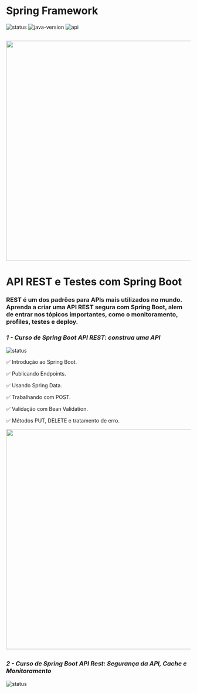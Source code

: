 # Spring Framework
![status](https://img.shields.io/badge/status-Em%20Desenvolvimento-brightgreen)
![java-version](https://img.shields.io/badge/language-Java-red)
![api](https://img.shields.io/badge/framework-Spring-green)

##

<div align="center">
  <img width="600" src="https://user-images.githubusercontent.com/64509839/181105823-56cbbb82-58b9-48ce-babf-241eb26764b0.png" />
</div>

##

# API REST e Testes com Spring Boot

### REST é um dos padrões para APIs mais utilizados no mundo. Aprenda a criar uma API REST segura com Spring Boot, alem de entrar nos tópicos importantes, como o monitoramento, profiles, testes e deploy.

### *1 - Curso de Spring Boot API REST: construa uma API*
![status](https://img.shields.io/badge/status-Concluído-green)

✅ Introdução ao Spring Boot.

✅ Publicando Endpoints.

✅ Usando Spring Data.

✅ Trabalhando com POST.

✅ Validação com Bean Validation.

✅ Métodos PUT, DELETE e tratamento de erro.

<div>
  <img width="600" src="https://user-images.githubusercontent.com/64509839/181110226-b676913a-03a8-4670-91ac-5faf9301e676.png" />
</div>

##

### *2 - Curso de Spring Boot API Rest: Segurança da API, Cache e Monitoramento*
![status](https://img.shields.io/badge/status-Em%20Desenvolvimento-green)


